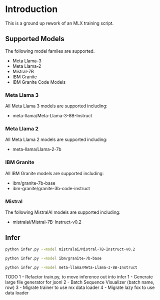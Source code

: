 # Introduction
This is a ground up rework of an MLX training script.

## Supported Models
The following model familes are supported.

- Meta Llama-3
- Meta Llama-2
- Mistral-7B
- IBM Granite
- IBM Granite Code Models



### Meta Llama 3
All Meta Llama 3 models are supported including:

- meta-llama/Meta-Llama-3-8B-Instruct

### Meta Llama 2
All Meta Llama 2 models are supported including:

- meta-llama/Llama-2-7b

### IBM Granite
All IBM Granite models are supported including:

- ibm/granite-7b-base
- ibm-granite/granite-3b-code-instruct

### Mistral
The following MistralAI models are supported including:

- mistralai/Mistral-7B-Instruct-v0.2

## Infer

```bash
python infer.py --model mistralai/Mistral-7B-Instruct-v0.2
```

```bash
python infer.py --model ibm/granite-7b-base
```

```bash
python infer.py --model meta-llama/Meta-Llama-3-8B-Instruct
```

TODO
1 - Refactor train.py, to move inference out into infer
1 - Generate large file generator for jsonl
2 - Batch Sequence Visualizer (batch name, row)
3 - Migrate trainer to use mx data loader
4 - Migrate lazy fox to use data loader
